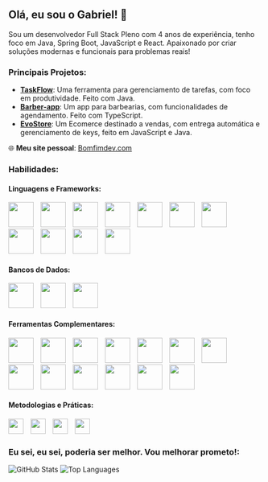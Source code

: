 ## Olá, eu sou o Gabriel! 👋

Sou um desenvolvedor Full Stack Pleno com 4 anos de experiência, tenho foco em Java, Spring Boot, JavaScript e React. Apaixonado por criar soluções modernas e funcionais para problemas reais!

### Principais Projetos:
- **[TaskFlow](https://github.com/Bomfimdev/TaskFlow)**: Uma ferramenta para gerenciamento de tarefas, com foco em produtividade. Feito com Java.
- **[Barber-app](https://github.com/Bomfimdev/Barber-app)**: Um app para barbearias, com funcionalidades de agendamento. Feito com TypeScript.
- **[EvoStore](https://github.com/Bomfimdev/Evostore)**: Um Ecomerce destinado a vendas, com entrega automática e gerenciamento de keys, feito em JavaScript e Java.

🌐 **Meu site pessoal**: [Bomfimdev.com](https://bomfimdev.com/)

### Habilidades:
#### Linguagens e Frameworks:
<span style="display: inline-block; margin-right: 10px;"><img src="https://cdn.jsdelivr.net/gh/devicons/devicon/icons/java/java-original.svg" width="50" height="50"/></span>
<span style="display: inline-block; margin-right: 10px;"><img src="https://cdn.jsdelivr.net/gh/devicons/devicon/icons/spring/spring-original.svg" width="50" height="50"/></span>
<span style="display: inline-block; margin-right: 10px;"><img src="https://cdn.jsdelivr.net/gh/devicons/devicon/icons/quarkus/quarkus-original.svg" width="50" height="50"/></span>
<span style="display: inline-block; margin-right: 10px;"><img src="https://cdn.jsdelivr.net/gh/devicons/devicon/icons/javascript/javascript-original.svg" width="50" height="50"/></span>
<span style="display: inline-block; margin-right: 10px;"><img src="https://cdn.jsdelivr.net/gh/devicons/devicon/icons/react/react-original.svg" width="50" height="50"/></span>
<span style="display: inline-block; margin-right: 10px;"><img src="https://cdn.jsdelivr.net/gh/devicons/devicon/icons/angularjs/angularjs-original.svg" width="50" height="50"/></span>
<span style="display: inline-block; margin-right: 10px;"><img src="https://cdn.jsdelivr.net/gh/devicons/devicon/icons/typescript/typescript-original.svg" width="50" height="50"/></span>
<span style="display: inline-block; margin-right: 10px;"><img src="https://cdn.jsdelivr.net/gh/devicons/devicon/icons/html5/html5-original.svg" width="50" height="50"/></span>
<span style="display: inline-block; margin-right: 10px;"><img src="https://cdn.jsdelivr.net/gh/devicons/devicon/icons/css3/css3-original.svg" width="50" height="50"/></span>
<span style="display: inline-block; margin-right: 10px;"><img src="https://cdn.jsdelivr.net/gh/devicons/devicon@latest/icons/tailwindcss/tailwindcss-original-wordmark.svg" width="50" height="50"/></span>
<span style="display: inline-block; margin-right: 10px;"><img src="https://cdn.jsdelivr.net/gh/devicons/devicon/icons/bootstrap/bootstrap-original.svg" width="50" height="50"/></span>

#### Bancos de Dados:
<span style="display: inline-block; margin-right: 10px;"><img src="https://cdn.jsdelivr.net/gh/devicons/devicon/icons/postgresql/postgresql-original.svg" width="50" height="50"/></span>
<span style="display: inline-block; margin-right: 10px;"><img src="https://cdn.jsdelivr.net/gh/devicons/devicon/icons/mysql/mysql-original.svg" width="50" height="50"/></span>
<span style="display: inline-block; margin-right: 10px;"><img src="https://cdn.jsdelivr.net/gh/devicons/devicon/icons/mongodb/mongodb-original.svg" width="50" height="50"/></span>

#### Ferramentas Complementares:
<span style="display: inline-block; margin-right: 10px;"><img src="https://cdn.jsdelivr.net/gh/devicons/devicon/icons/git/git-original.svg" width="50" height="50"/></span>
<span style="display: inline-block; margin-right: 10px;"><img src="https://cdn.jsdelivr.net/gh/devicons/devicon/icons/github/github-original.svg" width="50" height="50"/></span>
<span style="display: inline-block; margin-right: 10px;"><img src="https://cdn.jsdelivr.net/gh/devicons/devicon/icons/gitlab/gitlab-original.svg" width="50" height="50"/></span>
<span style="display: inline-block; margin-right: 10px;"><img src="https://cdn.jsdelivr.net/gh/devicons/devicon/icons/bitbucket/bitbucket-original.svg" width="50" height="50"/></span>
<span style="display: inline-block; margin-right: 10px;"><img src="https://cdn.jsdelivr.net/gh/devicons/devicon/icons/maven/maven-original.svg" width="50" height="50"/></span>
<span style="display: inline-block; margin-right: 10px;"><img src="https://cdn.jsdelivr.net/gh/devicons/devicon@latest/icons/gradle/gradle-original.svg" width="50" height="50"/></span>
<span style="display: inline-block; margin-right: 10px;"><img src="https://cdn.jsdelivr.net/gh/devicons/devicon/icons/postman/postman-original.svg" width="50" height="50"/></span>
<span style="display: inline-block; margin-right: 10px;"><img src="https://cdn.jsdelivr.net/gh/devicons/devicon/icons/sonarqube/sonarqube-original.svg" width="50" height="50"/></span>
<span style="display: inline-block; margin-right: 10px;"><img src="https://cdn.jsdelivr.net/gh/devicons/devicon/icons/junit/junit-original.svg" width="50" height="50"/></span>
<span style="display: inline-block; margin-right: 10px;"><img src="https://cdn.jsdelivr.net/gh/devicons/devicon/icons/docker/docker-original.svg" width="50" height="50"/></span>
<span style="display: inline-block; margin-right: 10px;"><img src="https://cdn.jsdelivr.net/gh/devicons/devicon/icons/jenkins/jenkins-original.svg" width="50" height="50"/></span>
<span style="display: inline-block; margin-right: 10px;"><img src="https://cdn.jsdelivr.net/gh/devicons/devicon/icons/kubernetes/kubernetes-plain.svg" width="50" height="50"/></span>
<span style="display: inline-block; margin-right: 10px;"><img src="https://cdn.jsdelivr.net/gh/devicons/devicon@latest/icons/amazonwebservices/amazonwebservices-original-wordmark.svg" width="50" height="50"/></span>

#### Metodologias e Práticas:
<span style="display: inline-block; margin-right: 10px;"><img src="https://img.shields.io/badge/-Scrum-333333?style=flat&logo=scrumalliance" height="30"/></span>
<span style="display: inline-block; margin-right: 10px;"><img src="https://img.shields.io/badge/-Kanban-333333?style=flat&logo=kanban" height="30"/></span>
<span style="display: inline-block; margin-right: 10px;"><img src="https://img.shields.io/badge/-TDD-333333?style=flat" height="30"/></span>
<span style="display: inline-block; margin-right: 10px;"><img src="https://img.shields.io/badge/-Clean%20Code-333333?style=flat" height="30"/></span>

### Eu sei, eu sei, poderia ser melhor. Vou melhorar prometo!:
![GitHub Stats](https://github-readme-stats.vercel.app/api?username=Bomfimdev&show_icons=true&theme=radical)
![Top Languages](https://github-readme-stats.vercel.app/api/top-langs/?username=Bomfimdev&layout=compact&theme=radical)
